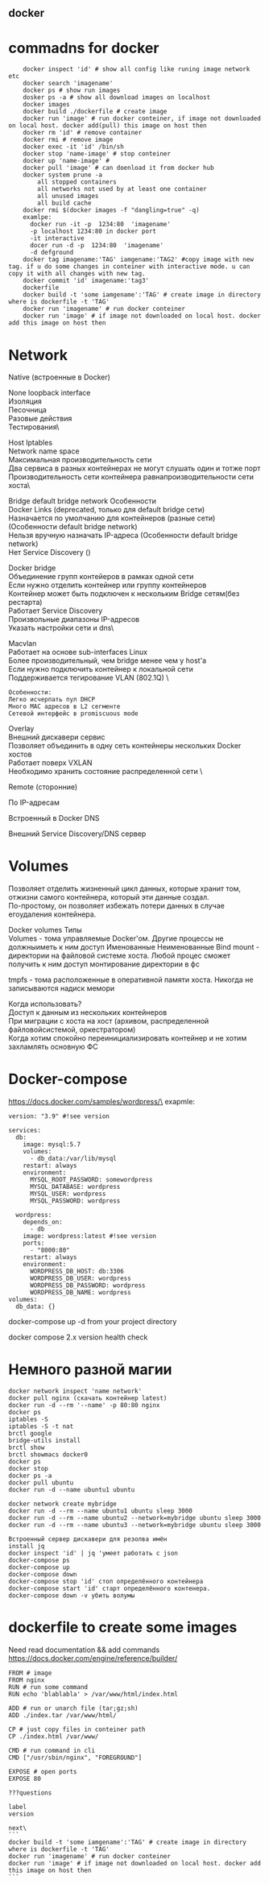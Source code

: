## docker

# commadns for docker
```
    docker inspect 'id' # show all config like runing image network etc 
    docker search 'imagename'
    docker ps # show run images
    dosker ps -a # show all download images on localhost
    docker images
    docker build ./dockerfile # create image
    docker run 'image' # run docker conteiner, if image not downloaded on local host. docker add(pull) this image on host then
    docker rm 'id' # remove container
    docker rmi # remove image
    docker exec -it 'id' /bin/sh 
    docker stop 'name-image' # stop conteiner
    docker up 'name-image' # 
    docker pull 'image' # can doenload it from docker hub
    docker system prune -a
        all stopped containers
        all networks not used by at least one container
        all unused images
        all build cache
    docker rmi $(docker images -f "dangling=true" -q)
    examlpe:
      docker run -it -p  1234:80  'imagename' 
      -p localhost 1234:80 in docker port
      -it interactive
      docer run -d -p  1234:80  'imagename'
      -d defground
    docker tag imagename:'TAG' iamgename:'TAG2' #copy image with new tag. if u do some changes in conteiner with interactive mode. u can copy it with all changes with new tag.
    docker commit 'id' imagename:'tag3'    
    dockerfile
    docker build -t 'some iamgename':'TAG' # create image in directory where is dockerfile -t 'TAG'
    docker run 'imagename' # run docker conteiner
    docker run 'image' # if image not downloaded on local host. docker add this image on host then
```

# Network
Native (встроенные в Docker)

None
    loopback interface\
    Изоляция\
    Песочница\
    Разовые действия\
    Тестирования\

Host
    Iptables\
    Network name space\
    Максимальная производительность сети\
    Два сервиса в разных контейнерах не могут слушать один и тотже порт\
    Производительность сети контейнера равнапроизводительности сети хоста\

Bridge default bridge network
     Особенности \
        Docker Links (deprecated, только для default bridge сети)\
        Назначается по умолчанию для контейнеров (разные сети) (Особенности default bridge network)\
        Нельзя вручную назначать IP-адреса (Особенности default bridge network)\
        Нет Service Discovery ()

Docker bridge\
    Объединение групп контейеров в рамках одной сети\
    Если нужно отделить контейнер или группу контейнеров\
    Контейнер может быть подключен к нескольким Bridge сетям(без рестарта)\
    Работает Service Discovery\
    Произвольные диапазоны IP-адресов\
    Указать настройки сети и dns\

Macvlan\
    Работает на основе sub-interfaces Linux\
    Более производительный, чем bridge менее чем у host'а\
    Если нужно подключить контейнер к локальной сети\
    Поддерживается тегирование VLAN (802.1Q) \
    
    Особенности:
    Легко исчерпать пул DHCP
    Много MAC адресов в L2 сегменте
    Сетевой интерфейс в promiscuous mode

Overlay\
    Внешний дискавери сервис\
    Позволяет объединить в одну сеть контейнеры нескольких Docker хостов\
    Работает поверх VXLAN\
    Необходимо хранить состояние распределенной сети \

Remote (сторонние)

По IP-адресам

Встроенный в Docker DNS

Внешний Service Discovery/DNS сервер 

# Volumes 

Позволяет отделить жизненный цикл данных, которые хранит том, отжизни самого контейнера, который эти данные создал.\
По-простому, он позволяет избежать потери данных в случае егоудаления контейнера.

Docker volumes Типы\
Volumes - тома управляемые Docker'ом. Другие процессы не должныиметь к ним доступ
    Именованные
    Неименованные
Bind mount - директории на файловой системе хоста. Любой процес сможет получить к ним доступ
    монтирование директории в фс

tmpfs - тома расположенные в оперативной памяти хоста. Никогда не записываются надиск
    мемори 

Когда использовать?\
Доступ к данным из нескольких контейнеров\
При миграции с хоста на хост (архивом, распределенной файловойсистемой, оркестратором)\
Когда хотим спокойно переинициализировать контейнер и не хотим захламлять основную ФС

# Docker-compose

https://docs.docker.com/samples/wordpress/\
exapmle:
```
version: "3.9" #!see version
    
services:
  db:
    image: mysql:5.7
    volumes:
      - db_data:/var/lib/mysql
    restart: always
    environment:
      MYSQL_ROOT_PASSWORD: somewordpress
      MYSQL_DATABASE: wordpress
      MYSQL_USER: wordpress
      MYSQL_PASSWORD: wordpress
    
  wordpress:
    depends_on:
      - db
    image: wordpress:latest #!see version
    ports:
      - "8000:80"
    restart: always
    environment:
      WORDPRESS_DB_HOST: db:3306
      WORDPRESS_DB_USER: wordpress
      WORDPRESS_DB_PASSWORD: wordpress
      WORDPRESS_DB_NAME: wordpress
volumes:
  db_data: {}
```
docker-compose up -d from your project directory

docker compose 2.x version health check


# Немного разной магии
```
docker network inspect 'name network'
docker pull nginx (скачать контейнер latest)
docker run -d --rm '--name' -p 80:80 nginx
docker ps
iptables -S
iptables -S -t nat
brctl google
bridge-utils install
brctl show
brctl showmacs docker0
docker ps
docker stop
docker ps -a
docker pull ubuntu
docker run -d --name ubuntu1 ubuntu
```
```
docker network create mybridge
docker run -d --rm --name ubuntu1 ubuntu sleep 3000
docker run -d --rm --name ubuntu2 --network=mybridge ubuntu sleep 3000
docker run -d --rm --name ubuntu3 --network=mybridge ubuntu sleep 3000
```
```
Встроенный сервер дискавери для резолва имён
install jq 
docker inspect 'id' | jq 'умеет работать с json
docker-compose ps
docker-compose up
docker-compose down
docker-compose stop 'id' стоп определённого контейнера
docker-compose start 'id' старт определённого контенера.
docker-compose down -v убить волумы
```
# dockerfile to create some images
Need read documentation && add commands https://docs.docker.com/engine/reference/builder/
```
FROM # image
FROM nginx
RUN # run some command
RUN echo 'blablabla' > /var/www/html/index.html

ADD # run or unarch file (tar;gz;sh)
ADD ./index.tar /var/www/html/

CP # just copy files in conteiner path
CP ./index.html /var/www/

CMD # run command in cli
CMD ["/usr/sbin/nginx", "FOREGROUND"]

EXPOSE # open ports
EXPOSE 80

???questions

label
version
```
    next\
    ```
    docker build -t 'some iamgename':'TAG' # create image in directory where is dockerfile -t 'TAG'
    docker run 'imagename' # run docker conteiner
    docker run 'image' # if image not downloaded on local host. docker add this image on host then
    ```
